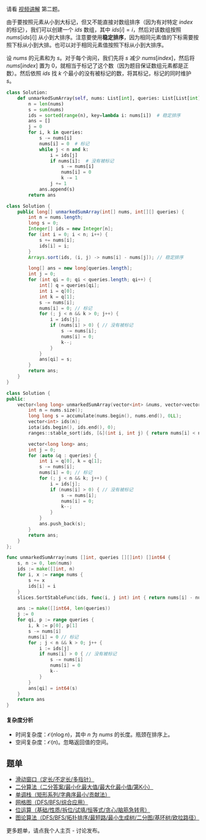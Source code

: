 请看 [视频讲解](https://www.bilibili.com/video/BV11x421r7q5/) 第二题。

由于要按照元素从小到大标记，但又不能直接对数组排序（因为有对特定 $\textit{index}$ 的标记），我们可以创建一个 $\textit{ids}$ 数组，其中 $\textit{ids}[i]=i$，然后对该数组按照 $\textit{nums}[\textit{ids}[i]]$ 从小到大排序。注意要使用**稳定排序**，因为相同元素值的下标需要按照下标从小到大排。也可以对于相同元素值按照下标从小到大排序。

设 $\textit{nums}$ 的元素和为 $s$。对于每个询问，我们先将 $s$ 减少 $\textit{nums}[\textit{index}]$，然后将 $\textit{nums}[\textit{index}]$ 置为 $0$，就相当于标记了这个数（因为题目保证数组元素都是正数）。然后依照 $\textit{ids}$ 找 $k$ 个最小的没有被标记的数，将其标记，标记的同时维护 $s$。

```py [sol-Python3]
class Solution:
    def unmarkedSumArray(self, nums: List[int], queries: List[List[int]]) -> List[int]:
        n = len(nums)
        s = sum(nums)
        ids = sorted(range(n), key=lambda i: nums[i])  # 稳定排序
        ans = []
        j = 0
        for i, k in queries:
            s -= nums[i]
            nums[i] = 0  # 标记
            while j < n and k:
                i = ids[j]
                if nums[i]:  # 没有被标记
                    s -= nums[i]
                    nums[i] = 0
                    k -= 1
                j += 1
            ans.append(s)
        return ans
```

```java [sol-Java]
class Solution {
    public long[] unmarkedSumArray(int[] nums, int[][] queries) {
        int n = nums.length;
        long s = 0;
        Integer[] ids = new Integer[n];
        for (int i = 0; i < n; i++) {
            s += nums[i];
            ids[i] = i;
        }
        Arrays.sort(ids, (i, j) -> nums[i] - nums[j]); // 稳定排序

        long[] ans = new long[queries.length];
        int j = 0;
        for (int qi = 0; qi < queries.length; qi++) {
            int[] q = queries[qi];
            int i = q[0];
            int k = q[1];
            s -= nums[i];
            nums[i] = 0; // 标记
            for (; j < n && k > 0; j++) {
                i = ids[j];
                if (nums[i] > 0) { // 没有被标记
                    s -= nums[i];
                    nums[i] = 0;
                    k--;
                }
            }
            ans[qi] = s;
        }
        return ans;
    }
}
```

```cpp [sol-C++]
class Solution {
public:
    vector<long long> unmarkedSumArray(vector<int> &nums, vector<vector<int>> &queries) {
        int n = nums.size();
        long long s = accumulate(nums.begin(), nums.end(), 0LL);
        vector<int> ids(n);
        iota(ids.begin(), ids.end(), 0);
        ranges::stable_sort(ids, [&](int i, int j) { return nums[i] < nums[j]; });

        vector<long long> ans;
        int j = 0;
        for (auto &q : queries) {
            int i = q[0], k = q[1];
            s -= nums[i];
            nums[i] = 0; // 标记
            for (; j < n && k; j++) {
                i = ids[j];
                if (nums[i] > 0) { // 没有被标记
                    s -= nums[i];
                    nums[i] = 0;
                    k--;
                }
            }
            ans.push_back(s);
        }
        return ans;
    }
};
```

```go [sol-Go]
func unmarkedSumArray(nums []int, queries [][]int) []int64 {
	s, n := 0, len(nums)
	ids := make([]int, n)
	for i, x := range nums {
		s += x
		ids[i] = i
	}
	slices.SortStableFunc(ids, func(i, j int) int { return nums[i] - nums[j] })

	ans := make([]int64, len(queries))
	j := 0
	for qi, p := range queries {
		i, k := p[0], p[1]
		s -= nums[i]
		nums[i] = 0 // 标记
		for ; j < n && k > 0; j++ {
			i := ids[j]
			if nums[i] > 0 { // 没有被标记
				s -= nums[i]
				nums[i] = 0
				k--
			}
		}
		ans[qi] = int64(s)
	}
	return ans
}
```

#### 复杂度分析

- 时间复杂度：$\mathcal{O}(n\log n)$，其中 $n$ 为 $\textit{nums}$ 的长度。瓶颈在排序上。
- 空间复杂度：$\mathcal{O}(n)$。忽略返回值的空间。

## 题单

- [滑动窗口（定长/不定长/多指针）](https://leetcode.cn/circle/discuss/0viNMK/)
- [二分算法（二分答案/最小化最大值/最大化最小值/第K小）](https://leetcode.cn/circle/discuss/SqopEo/)
- [单调栈（矩形系列/字典序最小/贡献法）](https://leetcode.cn/circle/discuss/9oZFK9/)
- [网格图（DFS/BFS/综合应用）](https://leetcode.cn/circle/discuss/YiXPXW/)
- [位运算（基础/性质/拆位/试填/恒等式/贪心/脑筋急转弯）](https://leetcode.cn/circle/discuss/dHn9Vk/)
- [图论算法（DFS/BFS/拓扑排序/最短路/最小生成树/二分图/基环树/欧拉路径）](https://leetcode.cn/circle/discuss/01LUak/)

更多题单，请点我个人主页 - 讨论发布。
